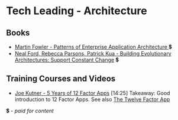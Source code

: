 # Tech Leading - Architecture

## Books
- [Martin Fowler - Patterns of Enterprise Application Architecture ](https://www.amazon.com/Patterns-Enterprise-Application-Architecture-Martin/dp/0321127420) 💲
- [Neal Ford, Rebecca Parsons, Patrick Kua - Building Evolutionary Architectures: Support Constant Change](https://www.amazon.com/Building-Evolutionary-Architectures-Support-Constant-ebook/dp/B075RR1XVG) 💲

## Training Courses and Videos

- [Joe Kutner - 5 Years of 12 Factor Apps](https://www.youtube.com/watch?v=jufe_sHejXc) [14:25]
Takeaway: Good introduction to 12 Factor Apps. See also [The Twelve Factor App](http://12factor.net)

💲 - *paid for content*